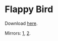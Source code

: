 Flappy Bird
========

<p>Download <a href="https://copy.com/ViLgHdgBtflJ/FlappyBird.exe?download=1">here</a>.</p>
<p>Mirrors: <a href="https://dl.dropboxusercontent.com/s/ekhvbvdivqeuxd9/FlappyBird.exe?dl=1">1</a>, <a href="http://download1785.mediafire.com/zvc7b0r2m2cg/gvgis9qguft7od2/FlappyBird.exe">2</a>.</p>
